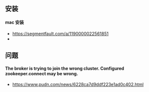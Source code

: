 



## 安装

#### mac 安装

* https://segmentfault.com/a/1190000022561851
* 





## 问题

#### The broker is trying to join the wrong cluster. Configured zookeeper.connect may be wrong.

* https://www.pudn.com/news/6228ca7d9ddf223e1ad0c402.html